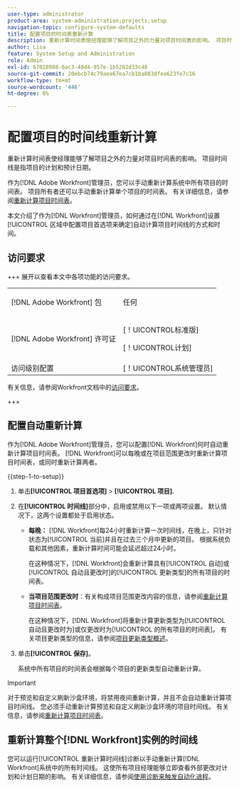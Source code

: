 ```yaml
---
user-type: administrator
product-area: system-administration;projects;setup
navigation-topic: configure-system-defaults
title: 配置项目的时间表重新计算
description: 重新计算时间表使经理能够了解项目之外的力量对项目时间表的影响。 项目时间线是指项目的计划和预计日期。
author: Lisa
feature: System Setup and Administration
role: Admin
exl-id: 67028988-6ac3-48d4-957e-1b5202d33c48
source-git-commit: 20ebcb74c79aea67ea7cb1ba083dfea623fe7c16
workflow-type: tm+mt
source-wordcount: '446'
ht-degree: 0%

---
```


# 配置项目的时间线重新计算

重新计算时间表使经理能够了解项目之外的力量对项目时间表的影响。 项目时间线是指项目的计划和预计日期。

作为[!DNL Adobe Workfront]管理员，您可以手动重新计算系统中所有项目的时间表。 项目所有者还可以手动重新计算单个项目的时间表。 有关详细信息，请参阅[重新计算项目时间表](../../../manage-work/projects/manage-projects/recalculate-project-timeline.md)。

本文介绍了作为[!DNL Workfront]管理员，如何通过在[!DNL Workfront]设置[!UICONTROL 区域中配置项目首选项来确定]自动计算项目时间线的方式和时间。

## 访问要求

+++ 展开以查看本文中各项功能的访问要求。

<table style="table-layout:auto"> 
 <col> 
 <col> 
 <tbody> 
  <tr> 
   <td>[!DNL Adobe Workfront] 包</td> 
   <td><p>任何</p></td> 
  </tr> 
  <tr> 
   <td>[!DNL Adobe Workfront] 许可证</td> 
   <td><p>[！UICONTROL标准版]</p>
       <p>[！UICONTROL计划]</p></td>
  </tr> 
  <tr> 
   <td>访问级别配置</td> 
   <td>[！UICONTROL系统管理员]</td> 
  </tr> 
 </tbody> 
</table>

有关信息，请参阅Workfront文档中的[访问要求](/help/quicksilver/administration-and-setup/add-users/access-levels-and-object-permissions/access-level-requirements-in-documentation.md)。

+++

## 配置自动重新计算

作为[!DNL Adobe Workfront]管理员，您可以配置[!DNL Workfront]何时自动重新计算项目时间表。 [!DNL Workfront]可以每晚或在项目范围更改时重新计算项目时间表，或同时重新计算两者。

{{step-1-to-setup}}

1. 单击&#x200B;**[!UICONTROL 项目首选项]** > **[!UICONTROL 项目].**

1. 在&#x200B;**[!UICONTROL 时间线]**&#x200B;部分中，启用或禁用以下一项或两项设置。 默认情况下，这两个设置都处于启用状态。

   * **每晚：** [!DNL Workfront&#x200B;&#x200B;&#x200B;]每24小时重新计算一次时间线，在晚上，只针对状态为[!UICONTROL 当前]并且在过去三个月中更新的项目。 根据系统负载和其他因素，重新计算时间可能会延迟超过24小时。

     在这种情况下，[!DNL Workfront]会重新计算具有[!UICONTROL 自动]或[!UICONTROL 自动且更改时]的[!UICONTROL 更新类型]的所有项目的时间表。

   * **当项目范围更改时**：有关构成项目范围更改内容的信息，请参阅[重新计算项目时间表](../../../manage-work/projects/manage-projects/recalculate-project-timeline.md)。

     在这种情况下，[!DNL Workfront]将重新计算更新类型为[!UICONTROL 自动且更改时为]或仅更改时为[!UICONTROL 的所有项目的时间表]。
有关项目更新类型的信息，请参阅[项目更新类型概述](../../../manage-work/projects/planning-a-project/project-update-type-overview.md)。

1. 单击&#x200B;**[!UICONTROL 保存]**。

   系统中所有项目的时间表会根据每个项目的更新类型自动重新计算。

>[!IMPORTANT]
>
>对于预览和自定义刷新沙盒环境，将禁用夜间重新计算，并且不会自动重新计算项目时间线。 您必须手动重新计算预览和自定义刷新沙盒环境的项目时间线。 有关信息，请参阅[重新计算项目时间表](/help/quicksilver/manage-work/projects/manage-projects/recalculate-project-timeline.md)。


## 重新计算整个[!DNL Workfront]实例的时间线

您可以运行[!UICONTROL 重新计算时间线]诊断以手动重新计算[!DNL Workfront]系统中的所有时间线。 这使所有项目经理能够立即查看外部更改对计划和计划日期的影响。 有关详细信息，请参阅[使用诊断来触发自动化进程](../../../administration-and-setup/manage-workfront/run-diagnostics/use-diagnostics-to-trigger-automated-processes.md)。

